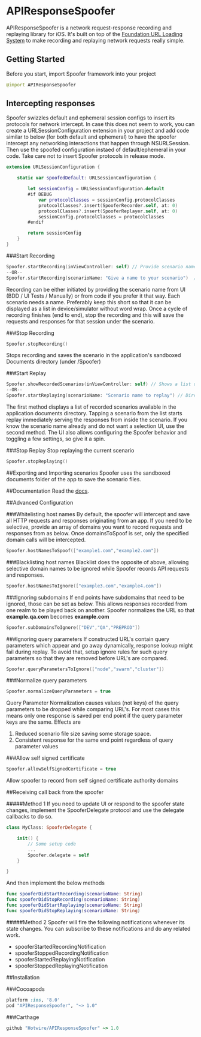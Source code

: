 # APIResponseSpoofer

APIResponseSpoofer is a network request-response recording and replaying library for iOS. It's built on top of the [Foundation URL Loading System](http://developer.apple.com/library/mac/#documentation/Cocoa/Conceptual/URLLoadingSystem/URLLoadingSystem.html) to make recording and replaying network requests really simple.


## Getting Started
Before you start, import Spoofer framework into your project
```swift
@import APIResponseSpoofer
```

## Intercepting responses
Spoofer swizzles default and ephemeral session configs to insert its protocols for network intercept. In case this does not seem to work, you can create a URLSessionConfiguration extension in your project and add code similar to below (for both default and ephemeral) to have the spoofer intercept any networking interactions that happen through NSURLSession. Then use the spoofed configuration instaed of default/ephemeral in your code. Take care not to insert Spoofer protocols in release mode.
```swift
extension URLSessionConfiguration {

    static var spoofedDefault: URLSessionConfiguration {

        let sessionConfig = URLSessionConfiguration.default
        #if DEBUG
            var protocolClasses = sessionConfig.protocolClasses
            protocolClasses?.insert(SpooferRecorder.self, at: 0)
            protocolClasses?.insert(SpooferReplayer.self, at: 0)
            sessionConfig.protocolClasses = protocolClasses
        #endif

        return sessionConfig
    }
}
```


###Start Recording
```swift
Spoofer.startRecording(inViewController: self) // Provide scenario name using popup UI
--OR--
Spoofer.startRecording(scenarioName: "Give a name to your scenario")  // Provide scenario name directly from code
```

Recording can be either initiated by providing the scenario name from UI (BDD / UI Tests / Manually) or from code if you prefer it that way. Each scenario needs a name. Preferably keep this short so that it can be displayed as a list in device/simulator without word wrap. Once a cycle of recording finishes (end to end), stop the recording and this will save the requests and responses for that session under the scenario.


###Stop Recording
```swift
Spoofer.stopRecording()
```
Stops recording and saves the scenario in the application's sandboxed Documents directory (under /Spoofer)


###Start Replay
```swift
Spoofer.showRecordedScenarios(inViewController: self) // Shows a list of recorded scenarios, select one to start replay
--OR--
Spoofer.startReplaying(scenarioName: "Scenario name to replay") // Directly start replaying a recorded scenario
```

The first method displays a list of recorded scenarios available in the application documents directory. Tapping a scenario from the list starts replay immediately serving the responses from inside the scenario. If you know the scenario name already and do not want a selection UI, use the second method. The UI also allows configuring the Spoofer behavior and toggling a few settings, so give it a spin.


###Stop Replay
Stop replaying the current scenario
```swift
Spoofer.stopReplaying()
```

##Exporting and Importing scenarios
Spoofer uses the sandboxed documents folder of the app to save the scenario files.

##Documentation
Read the [docs](./Classes/Spoofer.html).

##Advanced Configuration

###Whitelisting host names
By default, the spoofer will intercept and save all HTTP requests and responses originating from an app. If you need to be selective, provide an array of domains you want to record requests and responses from as below. Once domainsToSpoof is set, only the specified domain calls will be intercepted.
```swift
Spoofer.hostNamesToSpoof(["example1.com","example2.com"])
```

###Blacklisting host names
Blacklist does the opposite of above, allowing selective domain names to be ignored while Spoofer records API requests and responses.
```swift
Spoofer.hostNamesToIgnore(["example3.com","example4.com"])
```

###Ignoring subdomains
If end points have subdomains that need to be ignored, those can be set as below. This allows responses recorded from one realm to be played back on another. Spoofer normalizes the URL so that **example.qa.com** becomes **example.com**
```swift
Spoofer.subDomainsToIgnore(["DEV","QA","PREPROD"])
```

###Ignoring query parameters
If constructed URL's contain query parameters which appear and go away dynamically, response lookup might fail during replay. To avoid that, setup ignore rules for such query parameters so that they are removed before URL's are compared.
```swift
Spoofer.queryParametersToIgnore(["node","swarm","cluster"])
```

###Normalize query parameters
```swift
Spoofer.normalizeQueryParameters = true
```

Query Parameter Normalization causes values (not keys) of the query parameters to be dropped while comparing URL's. For most cases this means only one response is saved per end point if the query parameter keys are the same. Effects are
1. Reduced scenario file size saving some storage space.
2. Consistent response for the same end point regardless of query parameter values

###Allow self signed certificate
```swift
Spoofer.allowSelfSignedCertificate = true
```

Allow spoofer to record from self signed certificate authority domains

##Receiving call back from the spoofer

#####Method 1
If you need to update UI or respond to the spoofer state changes, implement the SpooferDelegate protocol and use the delegate callbacks to do so.
```swift
class MyClass: SpooferDelegate {

    init() {
        // Some setup code
        ...
        Spoofer.delegate = self
    }

}

```
And then implement the below methods
```swift
func spooferDidStartRecording(scenarioName: String)
func spooferDidStopRecording(scenarioName: String)
func spooferDidStartReplaying(scenarioName: String)
func spooferDidStopReplaying(scenarioName: String)
```

#####Method 2
Spoofer will fire the following notifications whenever its state changes. You can subscribe to these notifications and do any related work.
- spooferStartedRecordingNotification
- spooferStoppedRecordingNotification
- spooferStartedReplayingNotification
- spooferStoppedReplayingNotification

##Installation

###Cocoapods
```ruby
platform :ios, '8.0'
pod "APIResponseSpoofer", "~> 1.0"
```

###Carthage
```ruby
github "Hotwire/APIResponseSpoofer" ~> 1.0
```
